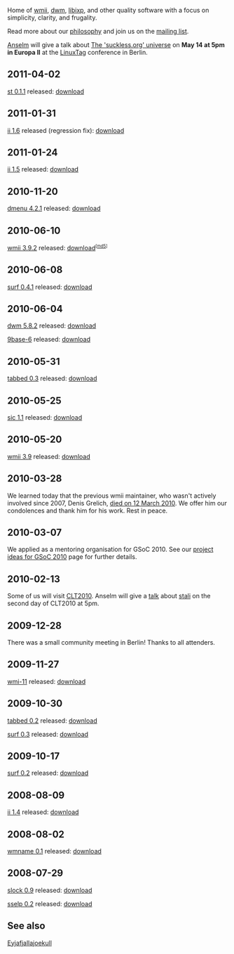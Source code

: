 Home of [wmii](http://wmii.suckless.org), [dwm](http://dwm.suckless.org), [libixp](http://libs.suckless.org/libixp), and other quality
software with a focus on simplicity, clarity, and frugality.

Read more about our [philosophy](/common/) and join us on the [mailing list](common/community).

[Anselm](http://garbe.us) will give a talk about [The 'suckless.org' universe](http://www.linuxtag.org/2011/de/program/themenschwerpunkte/anwender-einsteiger/vortragsdetails.html?talkid=491)
on **May 14 at 5pm in Europa II** at the [LinuxTag](http://www.linuxtag.org)
conference in Berlin.

2011-04-02
----------
[st 0.1.1](http://st.suckless.org) released: [download](http://hg.suckless.org/st/archive/0.1.1.tar.gz)

2011-01-31
----------
[ii 1.6](http://tools.suckless.org/ii) released (regression fix): [download](http://dl.suckless.org/tools/ii-1.6.tar.gz)

2011-01-24
----------
[ii 1.5](http://tools.suckless.org/ii) released: [download](http://dl.suckless.org/tools/ii-1.5.tar.gz)

2010-11-20
----------
[dmenu 4.2.1](http://tools.suckless.org/dmenu) released: [download](http://dl.suckless.org/tools/dmenu-4.2.1.tar.gz)

2010-06-10
----------
[wmii 3.9.2](http://wmii.suckless.org/) released: [download](http://dl.suckless.org/wmii/wmii+ixp-3.9.2.tbz)<sup><small>[[md5](http://dl.suckless.org/wmii/wmii+ixp-3.9.2.tbz.sum)]</small></sup>

2010-06-08
----------
[surf 0.4.1](http://surf.suckless.org) released: [download](http://dl.suckless.org/surf/surf-0.4.1.tar.gz)

2010-06-04
----------
[dwm 5.8.2](http://dwm.suckless.org) released: [download](http://dl.suckless.org/dwm/dwm-5.8.2.tar.gz)

[9base-6](http://tools.suckless.org/9base) released: [download](http://dl.suckless.org/tools/9base-6.tar.gz)

2010-05-31
----------
[tabbed 0.3](http://tools.suckless.org/tabbed) released: [download](http://dl.suckless.org/tools/tabbed-0.3.tar.gz)

2010-05-25
----------
[sic 1.1](http://tools.suckless.org/sic) released: [download](http://dl.suckless.org/tools/sic-1.1.tar.gz)

2010-05-20
----------
[wmii 3.9](http://wmii.suckless.org/) released: [download](http://dl.suckless.org/wmii/wmii+ixp-3.9-4.tbz)

2010-03-28
----------
We learned today that the previous wmii maintainer, who wasn't actively
involved since 2007, Denis Grelich, [died on 12 March
2010](http://fsing.fs.uni-sb.de/drupal/node/169). We offer him our
condolences and thank him for his work. Rest in peace.

2010-03-07
----------
We applied as a mentoring organisation for GSoC 2010. See our [project ideas for GSoC 2010](/project_ideas) page for further details.

2010-02-13
----------
Some of us will visit [CLT2010](http://chemnitzer.linux-tage.de/2010/). Anselm will give a [talk](http://chemnitzer.linux-tage.de/2010/vortraege/detail.html?idx=308) about [stali](http://sta.li) on the second day of CLT2010 at 5pm.

2009-12-28
----------
There was a small community meeting in Berlin! Thanks to all attenders.

2009-11-27
----------
[wmi-11](http://wmi.suckless.org/) released: [download](http://dl.suckless.org/wmi/wmi-11.tar.gz)

2009-10-30
----------
[tabbed 0.2](http://tools.suckless.org/tabbed) released: [download](http://dl.suckless.org/tools/tabbed-0.2.tar.gz)

[surf 0.3](http://surf.suckless.org/) released: [download](http://dl.suckless.org/surf/surf-0.3.tar.gz)

2009-10-17
----------
[surf 0.2](http://surf.suckless.org/) released: [download](http://dl.suckless.org/surf/surf-0.2.tar.gz)

2008-08-09
----------
[ii 1.4](http://tools.suckless.org/ii) released: [download](http://dl.suckless.org/tools/ii-1.4.tar.gz)

2008-08-02
----------
[wmname 0.1](http://tools.suckless.org/wmname) released: [download](http://dl.suckless.org/tools/wmname-0.1.tar.gz)

2008-07-29
----------
[slock 0.9](http://tools.suckless.org/slock) released: [download](http://dl.suckless.org/tools/slock-0.9.tar.gz)

[sselp 0.2](http://tools.suckless.org/sselp) released: [download](http://dl.suckless.org/tools/sselp-0.2.tar.gz)

See also
--------
[Eyjafjallajoekull](http://eyjafjallajoekull.com/)
